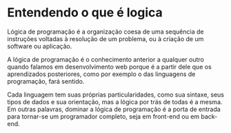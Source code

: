 # Entendendo o que é logica

Lógica de programação é a organização coesa de uma sequência de instruções voltadas à resolução de um problema, ou à criação de um software ou aplicação.

A lógica de programação é o conhecimento anterior a qualquer outro quando falamos em desenvolvimento web porque é a partir dele que os aprendizados posteriores, como por exemplo o das linguagens de programação, fará sentido.

Cada linguagem tem suas próprias particularidades, como sua sintaxe, seus tipos de dados e sua orientação, mas a lógica por trás de todas é a mesma.
Em outras palavras, dominar a lógica de programação é a porta de entrada para tornar-se um programador completo, seja em front-end ou em back-end.

